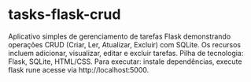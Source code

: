 # tasks-flask-crud
Aplicativo simples de gerenciamento de tarefas Flask demonstrando operações CRUD (Criar, Ler, Atualizar, Excluir) com SQLite. Os recursos incluem adicionar, visualizar, editar e excluir tarefas. Pilha de tecnologia: Flask, SQLite, HTML/CSS. Para executar: instale dependências, execute flask rune acesse via http://localhost:5000.
